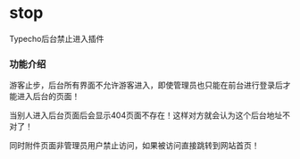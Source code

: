# stop
Typecho后台禁止进入插件

### 功能介绍
游客止步，后台所有界面不允许游客进入，即使管理员也只能在前台进行登录后才能进入后台的页面！

当别人进入后台页面后会显示404页面不存在！这样对方就会认为这个后台地址不对了！

同时附件页面非管理员用户禁止访问，如果被访问直接跳转到网站首页！
